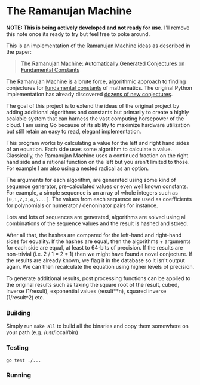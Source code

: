 # The Ramanujan Machine

**NOTE: This is being actively developed and not ready for use.** I'll remove this note once its ready to try but feel free to poke around.

This is an implementation of the [Ramanujan Machine](http://www.ramanujanmachine.com/) ideas as described in the paper:

> [The Ramanujan Machine: Automatically Generated Conjectures on Fundamental Constants](https://arxiv.org/pdf/1907.00205.pdf)

The Ramanujan Machine is a brute force, algorithmic approach to finding conjectures
for [fundamental constants](https://www.wikiwand.com/en/List_of_mathematical_constants) 
of mathematics. The original Python implementation has already discovered [dozens 
of new conjectures](http://www.ramanujanmachine.com/results/).

The goal of this project is to extend the ideas of the original project by adding additional algorithms and constants but primarily to create a highly scalable system that can harness the vast computing horsepower of the cloud. I am using Go because of its ability to maximize hardware utilization but still retain an easy to read, elegant implementation.

This program works by calculating a value for the left and right hand sides of an equation. Each side uses some algorithm to calculate a value. Classically, the Ramanujan Machine uses a continued fraction on the right hand side and a rational function on the left but you aren't limited to those. For example I am also using a nested radical as an option.

The arguments for each algorithm, are generated using some kind of sequence generator, pre-calculated values or even well known constants. For example, a simple sequence is an array of whole integers such as `[0,1,2,3,4,5...]`. The values from each sequence are used as coefficients for polynomials or numerator / denoninator pairs for instance.

Lots and lots of sequences are generated, algorithms are solved using all combinations of the sequence values and the result is hashed and stored.

After all that, the hashes are compared for the left-hand and right-hand sides for equality. If the hashes are equal, then the algorithms + arguments for each side are equal, at least to 64-bits of precision. If the results are non-trivial (i.e. 2 / 1 = 2 * 1) then we might have found a novel conjecture.  If the results are already known, we flag it in the database so it isn't output again. We can then recalculate the equation using higher levels of precision.  

To generate additional results, post processing functions can be applied to the original results such as taking the square root of the result, cubed, inverse (1/result), exponential values (result**n), squared inverse (1/result^2) etc.

### Building
Simply run `make all` to build all the binaries and copy them somewhere on your path (e.g. /usr/local/bin)

### Testing
`go test ./...`

### Running
